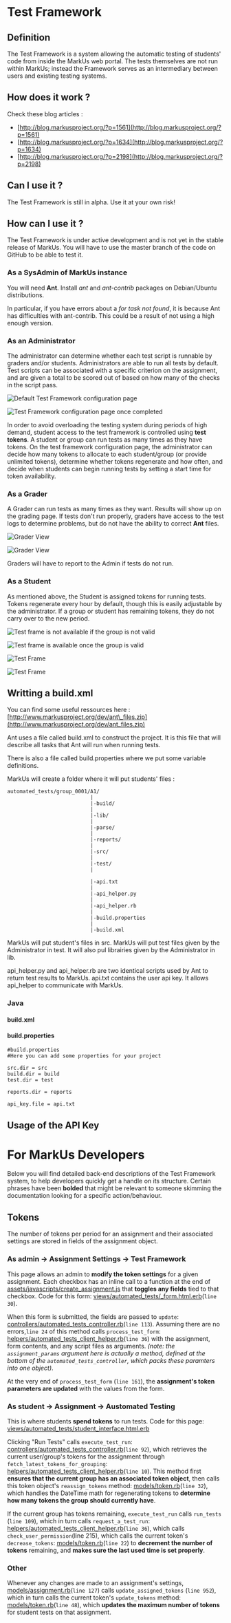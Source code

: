 Test Framework
==============

Definition
----------

The Test Framework is a system allowing the automatic testing of students' code from inside the MarkUs web portal. The tests themselves are not run within MarkUs; instead the Framework serves as an intermediary between users and existing testing systems.

How does it work ?
------------------

Check these blog articles :

-   [http://blog.markusproject.org/?p=1561](http://blog.markusproject.org/?p=1561)
-   [http://blog.markusproject.org/?p=1634](http://blog.markusproject.org/?p=1634)
-   [http://blog.markusproject.org/?p=2198](http://blog.markusproject.org/?p=2198)

Can I use it ?
--------------

The Test Framework is still in alpha. Use it at your own risk!

How can I use it ?
------------------

The Test Framework is under active development and is not yet in the stable release of MarkUs. You will have to use the master branch of the code on GitHub to be able to test it.

### As a SysAdmin of MarkUs instance

You will need **Ant**. Install *ant* and *ant-contrib* packages on Debian/Ubuntu distributions.

In particular, if you have errors about a *for task not found*, it is because Ant has difficulties with ant-contrib. This could be a result of not using a high enough version.

### As an Administrator

The administrator can determine whether each test script is runnable by graders and/or students. Administrators are able to run all tests by default. Test scripts can be associated with a specific criterion on the assignment, and are given a total to be scored out of based on how many of the checks in the script pass. 

![Default Test Framework configuration page](images/Test_Framework-01.png "Default Test Framework configuration page")

![Test Framework configuration page once completed](images/Test_Framework-02.png "Test Framework configuration page once completed")

In order to avoid overloading the testing system during periods of high demand, student access to the test framework is controlled using **test tokens**. A student or group can run tests as many times as they have tokens. On the test framework configuration page, the administrator can decide how many tokens to allocate to each student/group (or provide unlimited tokens), determine whether tokens regenerate and how often, and decide when students can begin running tests by setting a start time for token availability.

### As a Grader

A Grader can run tests as many times as they want. Results will show up on the grading page. If tests don't run properly, graders have access to the test logs to determine problems, but do not have the ability to correct **Ant** files.

![Grader View](images/Test_Framework-07.png "The Grader has the same tool to run the tests.")

![Grader View](images/Test_Framework-08.png "The Grader can see the result of the tests in a modal window")

Graders will have to report to the Admin if tests do not run.

### As a Student

As mentioned above, the Student is assigned tokens for running tests. Tokens regenerate every hour by default, though this is easily adjustable by the administrator. If a group or student has remaining tokens, they do not carry over to the new period.

![Test frame is not available if the group is not valid](images/Test_Framework-03.png "Test frame is not available if the group is not valid")

![Test frame is available once the group is valid](images/Test_Framework-04.png "Test frame is available once the group is valid")

![Test Frame](images/Test_Framework-05.png "The student can see the revision used for the tests.")

![Test Frame](images/Test_Framework-06.png "The student has access to the history of all test runs.")

Writting a build.xml
--------------------

You can find some useful ressources here : [http://www.markusproject.org/dev/ant\_files.zip](http://www.markusproject.org/dev/ant_files.zip)

Ant uses a file called build.xml to construct the project. It is this file that will describe all tasks that Ant will run when running tests.

There is also a file called build.properties where we put some variable definitions.

MarkUs will create a folder where it will put students' files :

    automated_tests/group_0001/A1/
                               |
                               |-build/
                               |
                               |-lib/
                               |
                               |-parse/
                               |
                               |-reports/
                               |
                               |-src/
                               |
                               |-test/
                               |
                               
                               |-api.txt
                               |
                               |-api_helper.py
                               |
                               |-api_helper.rb
                               |
                               |-build.properties
                               |
                               |-build.xml

MarkUs will put student's files in src. MarkUs will put test files given by the Administrator in test. It will also pul librairies given by the Administrator in lib.

api\_helper.py and api\_helper.rb are two identical scripts used by Ant to return test results to MarkUs. api.txt contains the user api key. It allows api\_helper to communicate with MarkUs.

### Java

#### build.xml

#### build.properties

    #build.properties
    #Here you can add some properties for your project

    src.dir = src
    build.dir = build
    test.dir = test

    reports.dir = reports

    api_key.file = api.txt

Usage of the API Key
--------------------

# For MarkUs Developers
Below you will find detailed back-end descriptions of the Test Framework system, to help developers quickly get a handle on its structure. Certain phrases have been **bolded** that might be relevant to someone skimming the documentation looking for a specific action/behaviour. 

## Tokens
The number of tokens per period for an assignment and their associated settings are stored in fields of the assignment object. 
### As admin -> Assignment Settings -> Test Framework
This page allows an admin to **modify the token settings** for a given assignment. Each checkbox has an inline call to a function at the end of [assets/javascripts/create_assignment.js](app/assets/javascripts/creat_assignment.js) that **toggles any fields** tied to that checkbox.
Code for this form: [views/automated_tests/\_form.html.erb](app/views/automated_tests/_form.html.erb)(`line 30`). 

When this form is submitted, the fields are passed to `update`: [controllers/automated_tests_controller.rb](app/controllers/automated_tests_controller.rb)(`line 113`). Assuming there are no errors,`line 24` of this method calls `process_test_form`: [helpers/automated_tests_client_helper.rb](app/helpers/automated_tests_client_helper.rb)(`line 36`) with the assignment, form contents, and any script files as arguments. 
*(note: the `assignment_params` argument here is actually a method, defined at the bottom of the `automated_tests_controller`, which packs these paramters into one object)*. 

At the very end of `process_test_form` (`line 161`), the **assignment's token parameters are updated** with the values from the form.

### As student -> Assignment -> Austomated Testing
This is where students **spend tokens** to run tests. Code for this page: [views/automated_tests/student_interface.html.erb](app/views/automated_tests/student_interface.html.erb)

Clicking "Run Tests" calls `execute_test_run`: [controllers/automated_tests_controller.rb](app/controllers/automated_tests_controller.rb)(`line 92`), which retrieves the current user/group's tokens for the assignment through  `fetch_latest_tokens_for_grouping`: [helpers/automated_tests_client_helper.rb](app/helpers/automated_tests_client_helper.rb)(`line 10`). This method first **ensures that the current group has an associated token object**, then calls this token object's `reassign_tokens` method: [models/token.rb](app/models/token.rb)(`line 32`), which handles the DateTime math for regenerating tokens to **determine how many tokens the group should currently have**. 

If the current group has tokens remaining, `execute_test_run` calls `run_tests` (`line 109`), which in turn calls `request_a_test_run`: [helpers/automated_tests_client_helper.rb](app/helpers/automated_tests_client_helper.rb)(`line 36`), which calls `check_user_permission`(line 215), which calls the current token's `decrease_tokens`: [models/token.rb](app/models/token.rb)(`line 22`) to **decrement the number of tokens** remaining, and **makes sure the last used time is set properly**. 

### Other
Whenever any changes are made to an assignment's settings, [models/assignment.rb](app/models/assignment.rb)(`line 127`) calls `update_assigned_tokens` (`line 952`), which in turn calls the current token's `update_tokens` method: [models/token.rb](app/models/token.rb)(`line 48`), which **updates the maximum number of tokens** for student tests on that assignment. 
